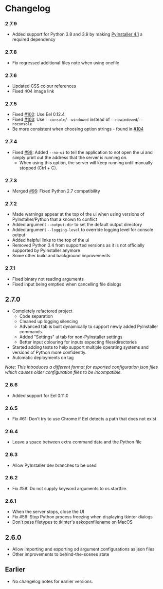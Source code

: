 # Changelog

### 2.7.9
- Added support for Python 3.8 and 3.9 by making [PyInstaller 4.1](https://pypi.org/project/pyinstaller/4.1/) a required dependency

### 2.7.8
- Fix regressed additional files note when using onefile

### 2.7.6
- Updated CSS colour references
- Fixed 404 image link

### 2.7.5
- Fixed [#100](https://github.com/brentvollebregt/auto-py-to-exe/issues/100): Use Eel 0.12.4
- Fixed [#103](https://github.com/brentvollebregt/auto-py-to-exe/issues/103): Use `--console`/`--windowed` instead of `--nowindowed`/`--noconsole`
- Be more consistent when choosing option strings - found in [#104](https://github.com/brentvollebregt/auto-py-to-exe/issues/104)

### 2.7.4
- Fixed [#99](https://github.com/brentvollebregt/auto-py-to-exe/issues/99): Added `--no-ui` to tell the application to not open the ui and simply print out the address that the server is running on.
    - When using this option, the server will keep running until manually stopped (Ctrl + C).

### 2.7.3
- Merged [#96](https://github.com/brentvollebregt/auto-py-to-exe/pull/96): Fixed Python 2.7 compatibility

### 2.7.2
- Made warnings appear at the top of the ui when using versions of PyInstaller/Python that a known to conflict
- Added argument `--output-dir` to set the default output directory
- Added argument `--logging-level` to override logging level for console output
- Added helpful links to the top of the ui
- Removed Python 3.4 from supported versions as it is not officially supported by PyInstaller anymore
- Some other build and background improvements

### 2.7.1
- Fixed binary not reading arguments
- Fixed input being emptied when cancelling file dialogs

## 2.7.0
- Completely refactored project
    - Code separation
    - Cleaned up logging silencing
    - Advanced tab is built dynamically to support newly added PyInstaller commands
    - Added "Settings" ui tab for non-PyInstaller settings
    - Better input colouring for inputs expecting files/directories
- Started adding tests to help support multiple operating systems and versions of Python more confidently.
- Automatic deployments on tag

*Note: This introduces a different format for exported configuration json files which causes older configuration files to be incompatible.*

### 2.6.6
- Added support for Eel 0.11.0

### 2.6.5
- Fix #61: Don't try to use Chrome if Eel detects a path that does not exist

### 2.6.4
- Leave a space between extra command data and the Python file

### 2.6.3
- Allow PyInstaller dev branches to be used

### 2.6.2
- Fix #58: Do not supply keyword arguments to os.startfile.

### 2.6.1
- When the server stops, close the UI
- Fix #56: Stop Python process freezing when displaying tkinter dialogs
- Don't pass filetypes to tkinter's askopenfilename on MacOS

## 2.6.0
- Allow importing and exporting od argument configurations as json files
- Other improvements to behind-the-scenes state

## Earlier
- No changelog notes for earlier versions.
